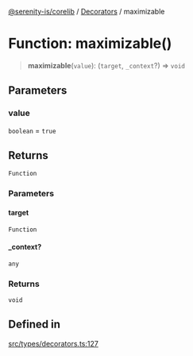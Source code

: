 [@serenity-is/corelib](../../../README.md) / [Decorators](../README.md) / maximizable

# Function: maximizable()

> **maximizable**(`value`): (`target`, `_context`?) => `void`

## Parameters

### value

`boolean` = `true`

## Returns

`Function`

### Parameters

#### target

`Function`

#### \_context?

`any`

### Returns

`void`

## Defined in

[src/types/decorators.ts:127](https://github.com/serenity-is/serenity/blob/master/packages/corelib/src/types/decorators.ts#L127)
